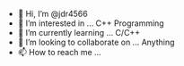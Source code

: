 - 👋 Hi, I’m @jdr4566
- 👀 I’m interested in ... C++ Programming 
- 🌱 I’m currently learning ... C/C++
- 💞️ I’m looking to collaborate on ... Anything 
- 📫 How to reach me ...

<!---
jdr4566/jdr4566 is a ✨ special ✨ repository because its `README.md` (this file) appears on your GitHub profile.
You can click the Preview link to take a look at your changes.
--->

